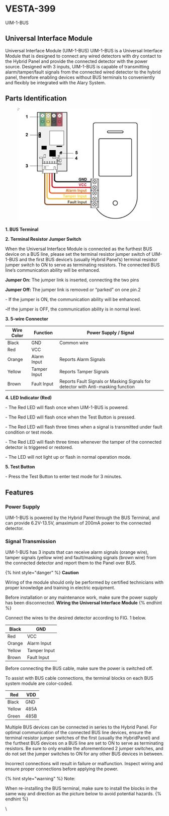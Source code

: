 # VESTA-399

UIM-1-BUS

## Universal Interface Module

Universal Interface Module (UIM-1-BUS) UIM-1-BUS is a Universal Interface Module that is designed to connect any wired detectors with dry contact to the Hybrid Panel and provide the connected detector with the power source. Designed with 3 inputs, UIM-1-BUS is capable of transmitting alarm/tamper/fault signals from the connected wired detector to the hybrid panel, therefore enabling devices without BUS terminals to conveniently and flexibly be integrated with the Alary System.

## Parts Identification



<figure><img src=".gitbook/assets/2025-02-27 14_51_34-UIM-1-BUS_20230804.pdf - Foxit PDF Reader.png" alt=""><figcaption></figcaption></figure>

**1. BUS Terminal**

**2. Terminal Resistor Jumper Switch**

When the Universal Interface Module is connected as the furthest BUS device on a BUS line, please set the terminal resistor jumper switch of UIM-1-BUS and the first BUS device’s (usually Hybrid Panel’s) terminal resistor jumper switch to ON to serve as terminating resistors. The connected BUS line’s communication ability will be enhanced.



**Jumper On:** The jumper link is inserted, connecting the two pins

&#x20;**Jumper Off:** The jumper link is removed or “parked” on one pin.2 &#x20;

\- If the jumper is ON, the communication ability will be enhanced.

**-**&#x49;f the jumper is OFF, the communication ability is in normal level.

**3.   5-wire Connector**

| Wire Color | Function     | Power Supply / Signal                                                            |
| ---------- | ------------ | -------------------------------------------------------------------------------- |
| Black      | GND          | Common wire                                                                      |
| Red        | VCC          |                                                                                  |
| Orange     | Alarm Input  | Reports Alarm Signals                                                            |
| Yellow     | Tamper Input | Reports Tamper Signals                                                           |
| Brown      | Fault Input  | Reports Fault Signals or Masking Signals for detector with Anti-masking function |

**4. LED Indicator (Red)**

\- The Red LED will flash once when UIM-1-BUS is powered.

\- The Red LED will flash once when the Test Button is pressed.

\- The Red LED will flash three times when a signal is transmitted under fault condition or test mode.

\- The Red LED will flash three times whenever the tamper of the connected detector is triggered or restored.

\- The LED will not light up or flash in normal operation mode.

**5. Test Button**

\- Press the Test Button to enter test mode for 3 minutes.

## **Features**

### &#x20;**Power Supply**

&#x20;UIM-1-BUS is powered by the Hybrid Panel through the BUS Terminal, and can provide 6.2V-13.5V, amaximum of 200mA power to the connected detector.

### &#x20;**Signal Transmission**

UIM-1-BUS has 3 inputs that can receive alarm signals (orange wire), tamper signals (yellow wire) and fault/masking signals (brown wire) from the connected detector and report them to the Panel over BUS.

{% hint style="danger" %}
**Caution**

Wiring of the module should only be performed by certified technicians with proper knowledge and training in electric equipment.

&#x20;Before installation or any maintenance work, make sure the power supply has been disconnected. **Wiring the Universal Interface Module**
{% endhint %}

Connect the wires to the desired detector according to FIG. 1 below.

| Black  | GND          |
| ------ | ------------ |
| Red    | VCC          |
| Orange | Alarm Input  |
| Yellow | Tamper Input |
| Brown  | Fault Input  |

&#x20;Before connecting the BUS cable, make sure the power is switched off.

&#x20;To assist with BUS cable connections, the terminal blocks on each BUS system module are color-coded.

| Red    | VDD  |
| ------ | ---- |
| Black  | GND  |
| Yellow | 485A |
| Green  | 485B |

Multiple BUS devices can be connected in series to the Hybrid Panel. For optimal communication of the connected BUS line devices, ensure the terminal resistor jumper switches of the first (usually the HybridPanel) and the furthest BUS devices on a BUS line are set to ON to serve as terminating resistors. Be sure to only enable the aforementioned 2 jumper switches, and do not set the jumper switches to ON for any other BUS devices in between.

Incorrect connections will result in failure or malfunction. Inspect wiring and ensure proper connections before applying the power.

{% hint style="warning" %}
Note:

&#x20;When re-installing the BUS terminal, make sure to install the blocks in the same way and direction as the picture below to avoid potential hazards.
{% endhint %}

\
